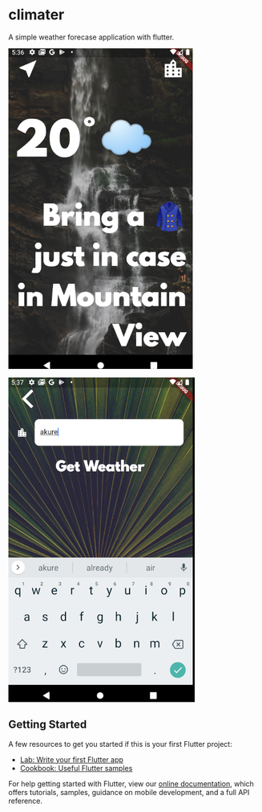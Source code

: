 # climater

A simple weather forecase application with flutter.

![Finished App](https://github.com/Temmytope-seun/climater/blob/master/lib/images/screen1.PNG)

![Finished App](https://github.com/Temmytope-seun/climater/blob/master/lib/images/screen2.PNG)

## Getting Started


A few resources to get you started if this is your first Flutter project:

- [Lab: Write your first Flutter app](https://flutter.dev/docs/get-started/codelab)
- [Cookbook: Useful Flutter samples](https://flutter.dev/docs/cookbook)

For help getting started with Flutter, view our
[online documentation](https://flutter.dev/docs), which offers tutorials,
samples, guidance on mobile development, and a full API reference.
